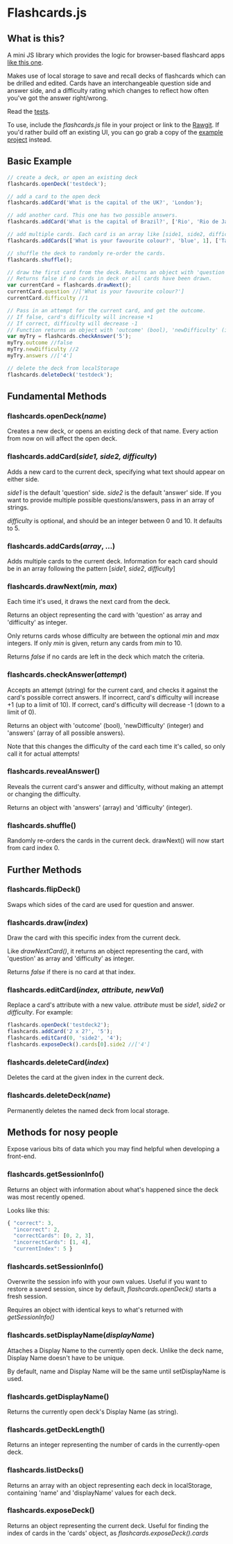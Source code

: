 # Flashcards.js

## What is this?

A mini JS library which provides the logic for browser-based flashcard apps [like this one](https://benwig.github.io/flashcards-example/index.html).

Makes use of local storage to save and recall decks of flashcards which can be drilled and edited. Cards have an interchangeable question side and answer side, and a difficulty rating which changes to reflect how often you've got the answer right/wrong.

Read the [tests](https://github.com/benwig/flashcards-js/blob/master/tests/tests.js).

To use, include the _flashcards.js_ file in your project or link to the [Rawgit](https://cdn.rawgit.com/benwig/flashcards-js/master/flashcards.js). If you'd rather build off an existing UI, you can go grab a copy of the [example project](https://github.com/benwig/flashcards-example) instead.

## Basic Example

```javascript
// create a deck, or open an existing deck
flashcards.openDeck('testdeck');

// add a card to the open deck
flashcards.addCard('What is the capital of the UK?', 'London');

// add another card. This one has two possible answers.
flashcards.addCard('What is the capital of Brazil?', ['Rio', 'Rio de Janeiro']);

// add multiple cards. Each card is an array like [side1, side2, difficulty(optional)]
flashcards.addCards(['What is your favourite colour?', 'blue', 1], ['Tallest mountain on earth?', ['Everest', 'Chomolungma'], 3]);

// shuffle the deck to randomly re-order the cards.
flashcards.shuffle();

// draw the first card from the deck. Returns an object with 'question' as array and 'difficulty' as integer.
// Returns false if no cards in deck or all cards have been drawn.
var currentCard = flashcards.drawNext();
currentCard.question //['What is your favourite colour?']
currentCard.difficulty //1

// Pass in an attempt for the current card, and get the outcome.
// If false, card's difficulty will increase +1
// If correct, difficulty will decrease -1
// Function returns an object with 'outcome' (bool), 'newDifficulty' (integer) and 'answers' (array of all possible answers).
var myTry = flashcards.checkAnswer('5');
myTry.outcome //false
myTry.newDifficulty //2
myTry.answers //['4']

// delete the deck from localStorage
flashcards.deleteDeck('testdeck');

```

## Fundamental Methods

### flashcards.openDeck(_name_)
Creates a new deck, or opens an existing deck of that name. Every action from now on will affect the open deck.

### flashcards.addCard(_side1, side2, difficulty_)
Adds a new card to the current deck, specifying what text should appear on either side.

_side1_ is the default 'question' side. _side2_ is the default 'answer' side. If you want to provide multiple possible questions/answers, pass in an array of strings.

_difficulty_ is optional, and should be an integer between 0 and 10. It defaults to 5.

### flashcards.addCards(_array_, ...)
Adds multiple cards to the current deck. Information for each card should be in an array following the pattern [_side1_, _side2_, _difficulty_]

### flashcards.drawNext(_min, max_)
Each time it's used, it draws the next card from the deck.

Returns an object representing the card with 'question' as array and 'difficulty' as integer.

Only returns cards whose difficulty are between the optional _min_ and _max_ integers. If only _min_ is given, return any cards from _min_ to 10.

Returns _false_ if no cards are left in the deck which match the criteria.

### flashcards.checkAnswer(_attempt_)
Accepts an attempt (string) for the current card, and checks it against the card's possible correct answers. If incorrect, card's difficulty will increase +1 (up to a limit of 10). If correct, card's difficulty will decrease -1 (down to a limit of 0).

Returns an object with 'outcome' (bool), 'newDifficulty' (integer) and 'answers' (array of all possible answers).

Note that this changes the difficulty of the card each time it's called, so only call it for actual attempts!

### flashcards.revealAnswer()
Reveals the current card's answer and difficulty, without making an attempt or changing the difficulty.

Returns an object with 'answers' (array) and 'difficulty' (integer).

### flashcards.shuffle()
Randomly re-orders the cards in the current deck. drawNext() will now start from card index 0.

## Further Methods

### flashcards.flipDeck()
Swaps which sides of the card are used for question and answer.

### flashcards.draw(_index_)
Draw the card with this specific index from the current deck.

Like _drawNextCard()_, it returns an object representing the card, with 'question' as array and 'difficulty' as integer.

Returns _false_ if there is no card at that index.

### flashcards.editCard(_index, attribute, newVal_)
Replace a card's attribute with a new value.
_attribute_ must be _side1_,  _side2_ or _difficulty_. For example:
```javascript
flashcards.openDeck('testdeck2');
flashcards.addCard('2 x 2?', '5');
flashcards.editCard(0, 'side2', '4');
flashcards.exposeDeck().cards[0].side2 //['4']
```
### flashcards.deleteCard(_index_)
Deletes the card at the given index in the current deck.

### flashcards.deleteDeck(_name_)
Permanently deletes the named deck from local storage.

## Methods for nosy people
Expose various bits of data which you may find helpful when developing a front-end.

### flashcards.getSessionInfo()
Returns an object with information about what's happened since the deck was most recently opened.

Looks like this:
```javascript
{ "correct": 3,
  "incorrect": 2,
  "correctCards": [0, 2, 3],
  "incorrectCards": [1, 4],
  "currentIndex": 5 }
```

### flashcards.setSessionInfo()
Overwrite the session info with your own values. Useful if you want to restore a saved session, since by default, _flashcards.openDeck()_ starts a fresh session. 

Requires an object with identical keys to what's returned with _getSessionInfo()_

### flashcards.setDisplayName(_displayName_)
Attaches a Display Name to the currently open deck. Unlike the deck name, Display Name doesn't have to be unique.

By default, name and Display Name will be the same until setDisplayName is used.

### flashcards.getDisplayName()
Returns the currently open deck's Display Name (as string).

### flashcards.getDeckLength()
Returns an integer representing the number of cards in the currently-open deck.

### flashcards.listDecks()
Returns an array with an object representing each deck in localStorage, containing 'name' and 'displayName' values for each deck.

### flashcards.exposeDeck()
Returns an object representing the current deck. Useful for finding the index of cards in the 'cards' object, as _flashcards.exposeDeck().cards_
